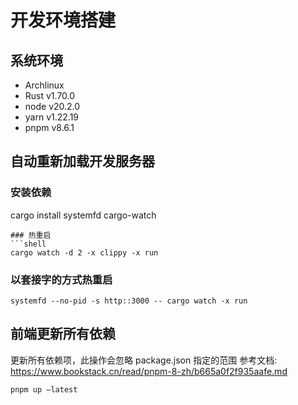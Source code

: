 # 开发环境搭建

## 系统环境

- Archlinux
- Rust v1.70.0
- node v20.2.0
- yarn v1.22.19
- pnpm v8.6.1

## 自动重新加载开发服务器

### 安装依赖

cargo install systemfd cargo-watch

````
### 热重启
```shell
cargo watch -d 2 -x clippy -x run
````

### 以套接字的方式热重启

```shell
systemfd --no-pid -s http::3000 -- cargo watch -x run
```

## 前端更新所有依赖

更新所有依赖项，此操作会忽略 package.json 指定的范围
参考文档: https://www.bookstack.cn/read/pnpm-8-zh/b665a0f2f935aafe.md

```shell
pnpm up —latest
```
